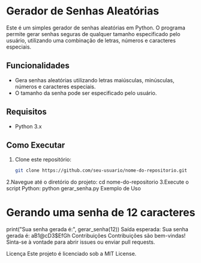 # Gerador de Senhas Aleatórias

Este é um simples gerador de senhas aleatórias em Python. O programa permite gerar senhas seguras de qualquer tamanho especificado pelo usuário, utilizando uma combinação de letras, números e caracteres especiais.

## Funcionalidades

- Gera senhas aleatórias utilizando letras maiúsculas, minúsculas, números e caracteres especiais.
- O tamanho da senha pode ser especificado pelo usuário.

## Requisitos

- Python 3.x

## Como Executar

1. Clone este repositório:
   ```bash
   git clone https://github.com/seu-usuario/nome-do-repositorio.git
2.Navegue até o diretório do projeto:
cd nome-do-repositorio
3.Execute o script Python:
python gerar_senha.py
Exemplo de Uso
# Gerando uma senha de 12 caracteres
print("Sua senha gerada é:", gerar_senha(12))
Saída esperada:
Sua senha gerada é: aB1@cD3$EfGh
Contribuições
Contribuições são bem-vindas! Sinta-se à vontade para abrir issues ou enviar pull requests.

Licença
Este projeto é licenciado sob a MIT License.
